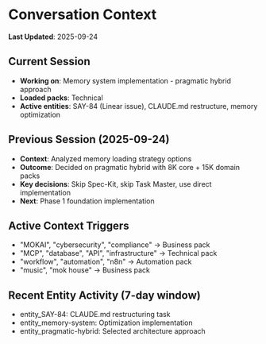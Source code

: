 # Conversation Context

**Last Updated**: 2025-09-24

## Current Session
- **Working on**: Memory system implementation - pragmatic hybrid approach
- **Loaded packs**: Technical
- **Active entities**: SAY-84 (Linear issue), CLAUDE.md restructure, memory optimization

## Previous Session (2025-09-24)
- **Context**: Analyzed memory loading strategy options
- **Outcome**: Decided on pragmatic hybrid with 8K core + 15K domain packs
- **Key decisions**: Skip Spec-Kit, skip Task Master, use direct implementation
- **Next**: Phase 1 foundation implementation

## Active Context Triggers
- "MOKAI", "cybersecurity", "compliance" → Business pack
- "MCP", "database", "API", "infrastructure" → Technical pack
- "workflow", "automation", "n8n" → Automation pack
- "music", "mok house" → Business pack

## Recent Entity Activity (7-day window)
- entity_SAY-84: CLAUDE.md restructuring task
- entity_memory-system: Optimization implementation
- entity_pragmatic-hybrid: Selected architecture approach
